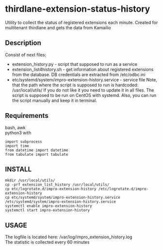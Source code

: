 # thirdlane-extension-status-history
Utility to collect the status of registered extensions each minute. Created for multitenant thirdlane and gets the data from Kamailio

## Description
Consist of next files:  
* extension_history.py - script that supposed to run as a service
* extension_list4history.sh - get information about registered extensions from the database. DB credentials are extracted from /etc/odbc.ini
* etc/systemd/system/impro-extension-history.service - service file
Note, that the path where the script is supposed to run is hardcoded: /usr/local/utils/
If you do not like it you need to update it in all files.
The script is supposed to be run on CentOS with systemd. Also, you can run the script manually and keep it in terminal.

## Requirements
bash, awk  
python3 with 
```
import subprocess
import time
from datetime import datetime
from tabulate import tabulate
```


## INSTALL
```
mkdir /usr/local/utils/
cp -prf extension_list_history /usr/local/utils/
cp etc/logrotate.d/impro-extension-history /etc/logrotate.d/impro-extension-history
cp etc/systemd/system/impro-extension-history.service /etc/systemd/system/impro-extension-history.service
systemctl enable impro-extension-history
systemctl start impro-extension-history
```

## USAGE
The logfile is located here: /var/log/impro_extension_history.log  
The statistic is collected every 60 minutes
